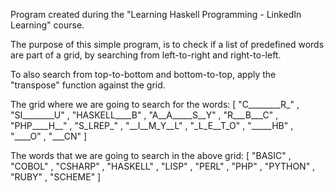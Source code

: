 Program created during the "Learning Haskell Programming - LinkedIn Learning" course.

The purpose of this simple program, is to check if a list of predefined words are part of a grid, by searching from left-to-right and right-to-left.

To also search from top-to-bottom and bottom-to-top, apply the "transpose" function against the grid.

The grid where we are going to search for the words:
[ "C________R_" , "SI________U" , "HASKELL____B" , "A__A_____S__Y" , "R___B___C" , "PHP____H__" , "S_LREP_" , "__I__M_Y__L" , "_L_E__T_O" , "_____HB" , "____O" , "___CN" ]

The words that we are going to search in the above grid:
[ "BASIC" , "COBOL" , "CSHARP" , "HASKELL" , "LISP" , "PERL" , "PHP" , "PYTHON" , "RUBY" , "SCHEME" ]
